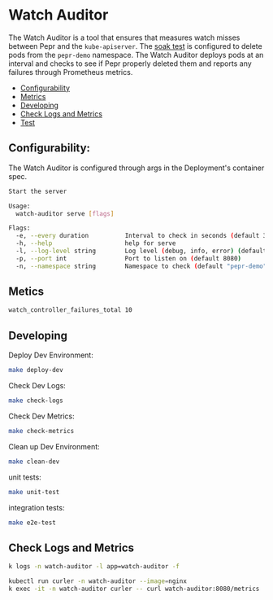 # Watch Auditor

The Watch Auditor is a tool that ensures that measures watch misses between Pepr and the `kube-apiserver`. The [soak test](https://github.com/defenseunicorns/pepr-excellent-examples/tree/main/hello-pepr-soak-ci) is configured to delete pods from the `pepr-demo` namespace. The Watch Auditor deploys pods at an interval and checks to see if Pepr properly deleted them  and reports any failures through Prometheus metrics.

- [Configurability](#configurability)
- [Metrics](#metrics)
- [Developing](#developing)
- [Check Logs and Metrics](#check-logs-and-metrics)  
- [Test](#test)

## Configurability:

The Watch Auditor is configured through args in the Deployment's container spec.  

```bash
Start the server

Usage:
  watch-auditor serve [flags]

Flags:
  -e, --every duration          Interval to check in seconds (default 30s)
  -h, --help                    help for serve
  -l, --log-level string        Log level (debug, info, error) (default "info")
  -p, --port int                Port to listen on (default 8080)
  -n, --namespace string        Namespace to check (default "pepr-demo")
```


## Metics

```bash
watch_controller_failures_total 10 

```

## Developing

Deploy Dev Environment:

```bash
make deploy-dev
```
Check Dev Logs:

```bash
make check-logs
```

Check Dev Metrics:

```bash
make check-metrics
```

Clean up Dev Environment:

```bash
make clean-dev
```

unit tests:

```bash
make unit-test
```

integration tests:

```bash
make e2e-test
```



## Check Logs and Metrics
```bash
k logs -n watch-auditor -l app=watch-auditor -f

kubectl run curler -n watch-auditor --image=nginx
k exec -it -n watch-auditor curler -- curl watch-auditor:8080/metrics
```
